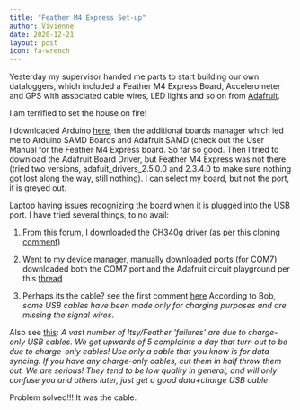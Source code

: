 ```yaml
---
title: "Feather M4 Express Set-up"
author: Vivienne
date: 2020-12-21
layout: post
icon: fa-wrench
---
```


Yesterday my supervisor handed me parts to start building our own dataloggers, which included a Feather M4 Express Board, Accelerometer and GPS with associated cable wires, LED lights and so on from [Adafruit](https://www.adafruit.com/product/3857).

I am terrified to set the house on fire!

I downloaded Arduino [here](https://www.arduino.cc/en/software), then the additional boards manager which led me to Arduino SAMD Boards and Adafruit SAMD (check out the User Manual for the Feather M4 Express board. So far so good. Then I tried to download the Adafruit Board Driver, but Feather M4 Express was not there (tried two versions, adafuit_drivers_2.5.0.0 and 2.3.4.0 to make sure nothing got lost along the way, still nothing). I can select my board, but not the port, it is greyed out.

Laptop having issues recognizing the board when it is plugged into the USB port. I have tried several things, to no avail:
1. From [this forum](https://forum.arduino.cc/index.php?topic=424879.0), I downloaded the CH340g driver (as per this [cloning comment](https://forum.arduino.cc/index.php?topic=619090.0))

2. Went to my device manager, manually downloaded ports (for COM7) downloaded both the COM7 port and the Adafruit circuit playground per this [thread](https://www.windows10forums.com/threads/ports-com-and-lte-not-showing-in-device-manager-in-windows-10.6057/)

3. Perhaps its the cable? see the first comment [here](https://www.thingsconnected.io/arduino-studio-com-port-grayed-windows-resolved/) According to Bob, *some USB cables have been made only for charging purposes and are missing the signal wires*. 

Also see [this](https://learn.adafruit.com/adafruit-feather-32u4-basic-proto/feather-help#faq-3): *A vast number of Itsy/Feather 'failures' are due to charge-only USB cables. We get upwards of 5 complaints a day that turn out to be due to charge-only cables! Use only a cable that you know is for data syncing. If you have any charge-only cables, cut them in half throw them out. We are serious! They tend to be low quality in general, and will only confuse you and others later, just get a good data+charge USB cable*

Problem solved!!! It was the cable. 
